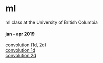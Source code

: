 # ml
ml class at the University of British Columbia 

#### jan - apr 2019

convolution (1d, 2d)\
[convolution 1d](http://www.songho.ca/dsp/convolution/convolution.html#cpp_conv1d)\
[convolution 2d](http://www.songho.ca/dsp/convolution/convolution2d_example.html )

